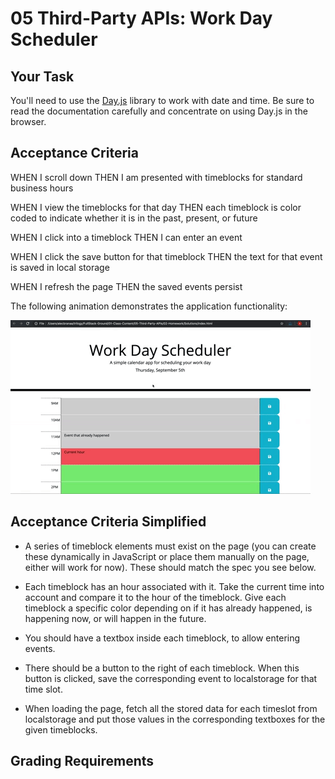 # 05 Third-Party APIs: Work Day Scheduler

## Your Task



You'll need to use the [Day.js](https://day.js.org/en/) library to work with date and time. Be sure to read the documentation carefully and concentrate on using Day.js in the browser.


## Acceptance Criteria


WHEN I scroll down
THEN I am presented with timeblocks for standard business hours

WHEN I view the timeblocks for that day
THEN each timeblock is color coded to indicate whether it is in the past, present, or future

WHEN I click into a timeblock
THEN I can enter an event

WHEN I click the save button for that timeblock
THEN the text for that event is saved in local storage

WHEN I refresh the page
THEN the saved events persist


The following animation demonstrates the application functionality:

<!-- @TODO: create ticket to review/update image) -->
![A user clicks on slots on the color-coded calendar and edits the events.](./Assets/05-third-party-apis-homework-demo.gif)

## Acceptance Criteria Simplified

* A series of timeblock elements must exist on the page (you can create these dynamically in JavaScript or place them manually on the page, either will work for now). These should match the spec you see below.

* Each timeblock has an hour associated with it. Take the current time into account and compare it to the hour of the timeblock. Give each timeblock a specific color depending on if it has already happened, is happening now, or will happen in the future.

* You should have a textbox inside each timeblock, to allow entering events.

* There should be a button to the right of each timeblock. When this button is clicked, save the corresponding event to localstorage for that time slot.
* When loading the page, fetch all the stored data for each timeslot from localstorage and put those values in the corresponding textboxes for the given timeblocks.

## Grading Requirements
